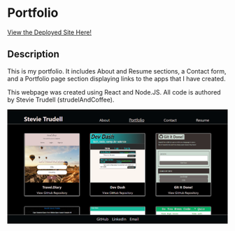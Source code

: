 # Portfolio

[View the Deployed Site Here!](https://strudelandcoffee.github.io/react-portfolio/)

## Description

This is my portfolio. It includes About and Resume sections, a Contact form, and a Portfolio page section displaying links to the apps that I have created.

This webpage was created using React and Node.JS. All code is authored by Stevie Trudell (strudelAndCoffee).

![Portfolio section showing several links to apps](https://github.com/strudelAndCoffee/react-portfolio/blob/main/src/assets/images/demo-screenshot.png)